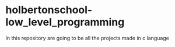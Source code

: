 # holbertonschool-low_level_programming
In this repository are going to be all the projects made in c language
